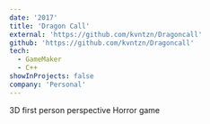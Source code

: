 ```yaml
---
date: '2017'
title: 'Dragon Call'
external: 'https://github.com/kvntzn/Dragoncall'
github: 'https://github.com/kvntzn/Dragoncall'
tech:
  - GameMaker
  - C++
showInProjects: false
company: 'Personal'
---
```


3D first person perspective Horror game
